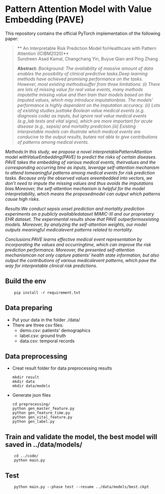 # Pattern Attention Model with Value Embedding (PAVE)


This repository contains the official PyTorch implementation of the following paper:

> ** An Interpretable Risk Prediction Model forHealthcare with Pattern Attention (ICIBM2020)**<br>
> Sundreen Asad Kamal, Changchang Yin, Buyue Qian and Ping Zhang <br>
>
> **Abstract:** *Background: The availability of massive amount of data enables the possibility of clinical predictive tasks.Deep learning methods have achieved promising performance on the tasks. However, most existing methodssuffer from three limitations: (i) There are lots of missing value for real value events, many methods imputethe missing value and then train their models based on the imputed values, which may introduce imputationbias. The models’ performance is highly dependent on the imputation accuracy. (ii) Lots of existing studies justtake Boolean value medical events (e.g. diagnosis code) as inputs, but ignore real value medical events (e.g.,lab tests and vital signs), which are more important for acute disease (e.g., sepsis) and mortality prediction.(iii) Existing interpretable models can illustrate which medical events are conducive to the output results, butare not able to give contributions of patterns among medical events.*

*Methods:In this study, we propose a novel interpretablePatternAttention model withValueEmbedding(PAVE) to predict the risks of certain diseases. PAVE takes the embedding of various medical events, theirvalues and the corresponding occurring time as inputs, leverage self-attention mechanism to attend tomeaningful patterns among medical events for risk prediction tasks. Because only the observed values areembedded into vectors, we don’t need to impute the missing values and thus avoids the imputations bias.Moreover, the self-attention mechanism is helpful for the model interpretability, which means the proposedmodel can output which patterns cause high risks.*

*Results:We conduct sepsis onset prediction and mortality prediction experiments on a publicly availabledataset MIMIC-III and our proprietary EHR dataset. The experimental results show that PAVE outperformsexisting models. Moreover, by analyzing the self-attention weights, our model outputs meaningful medicalevent patterns related to mortality.*

*Conclusions:PAVE learns effective medical event representation by incorporating the values and occurringtime, which can improve the risk prediction performance. Moreover, the presented self-attention mechanismcan not only capture patients’ health state information, but also output the contributions of various medicalevent patterns, which pave the way for interpretable clinical risk predictions.*


## Build the env
	
		pip install -r requirement.txt

## Data preparing
-	Put your data in the folder ./data/
-	There are three csv files:
	-	demo.csv: patients' demographics
	-	label.csv: ground truth
	-	data.csv: temporal records

## Data preprocessing

-	Creat result folder for data preprocessing results

		mkdir result
		mkdir data
		mkdir data/models

-	Generate json files 

		cd preprocessing/
		python gen_master_feature.py 
		python gen_feature_time.py 
		python gen_vital_feature.py 
		python gen_label.py 


##	Train and validate the model, the best model will saved in ../data/models/
		
		cd ../code/
		python main.py 

##	Test

		python main.py --phase test --resume ../data/models/best.ckpt

